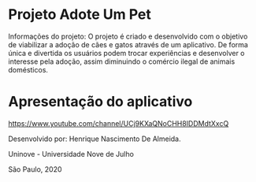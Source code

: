 # Projeto Adote Um Pet
Informações do projeto:
O projeto é criado e desenvolvido com o objetivo de viabilizar a adoção de cães e gatos através de um aplicativo. De forma única e divertida os usuários podem trocar experiências e desenvolver o interesse pela adoção, assim diminuindo o comércio ilegal de animais domésticos.

# Apresentação do aplicativo
https://www.youtube.com/channel/UCj9KXaQNoCHH8IDDMdtXxcQ

Desenvolvido por:
Henrique Nascimento De Almeida.

Uninove - Universidade Nove de Julho

São Paulo, 2020
